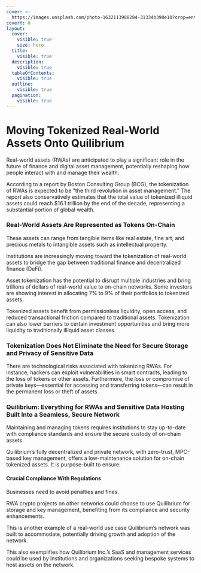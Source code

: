 ```yaml
---
cover: >-
  https://images.unsplash.com/photo-1632113988284-31334b398e10?crop=entropy&cs=srgb&fm=jpg&ixid=M3wxOTcwMjR8MHwxfHNlYXJjaHwyfHxnb2xkJTIwYW5kJTIwc2lsdmVyfGVufDB8fHx8MTc0MDk5OTE5NXww&ixlib=rb-4.0.3&q=85
coverY: 0
layout:
  cover:
    visible: true
    size: hero
  title:
    visible: true
  description:
    visible: true
  tableOfContents:
    visible: true
  outline:
    visible: true
  pagination:
    visible: true
---
```


# Moving Tokenized Real-World Assets Onto Quilibrium

Real-world assets (RWAs) are anticipated to play a significant role in the future of finance and digital asset management, potentially reshaping how people interact with and manage their wealth.

According to a report by Boston Consulting Group (BCG), the tokenization of RWAs is expected to be "the third revolution in asset management." The report also conservatively estimates that the total value of tokenized illiquid assets could reach $16.1 trillion by the end of the decade, representing a substantial portion of global wealth.

### Real-World Assets Are Represented as Tokens On-Chain

These assets can range from tangible items like real estate, fine art, and precious metals to intangible assets such as intellectual property.

Institutions are increasingly moving toward the tokenization of real-world assets to bridge the gap between traditional finance and decentralized finance (DeFi).

Asset tokenization has the potential to disrupt multiple industries and bring trillions of dollars of real-world value to on-chain networks. Some investors are showing interest in allocating 7% to 9% of their portfolios to tokenized assets.

Tokenized assets benefit from permissionless liquidity, open access, and reduced transactional friction compared to traditional assets. Tokenization can also lower barriers to certain investment opportunities and bring more liquidity to traditionally illiquid asset classes.

### Tokenization Does Not Eliminate the Need for Secure Storage and Privacy of Sensitive Data

There are technological risks associated with tokenizing RWAs. For instance, hackers can exploit vulnerabilities in smart contracts, leading to the loss of tokens or other assets. Furthermore, the loss or compromise of private keys—essential for accessing and transferring tokens—can result in the permanent loss or theft of assets.

### Quilibrium: Everything for RWAs and Sensitive Data Hosting Built Into a Seamless, Secure Network

Maintaining and managing tokens requires institutions to stay up-to-date with compliance standards and ensure the secure custody of on-chain assets.

Quilibrium’s fully decentralized and private network, with zero-trust, MPC-based key management, offers a low-maintenance solution for on-chain tokenized assets. It is purpose-built to ensure:

#### Crucial Compliance With Regulations

Businesses need to avoid penalties and fines.

RWA crypto projects on other networks could choose to use Quilibrium for storage and key management, benefiting from its compliance and security enhancements.

This is another example of a real-world use case Quilibrium’s network was built to accommodate, potentially driving growth and adoption of the network.

This also exemplifies how Quilibrium Inc.’s SaaS and management services could be used by institutions and organizations seeking bespoke systems to host assets on the network.
